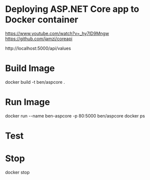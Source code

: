 # Deploying ASP.NET Core app to Docker container
https://www.youtube.com/watch?v=_hy7lD9Mngw
https://github.com/jamzi/coreapi

http://localhost:5000/api/values


# Build Image
docker build -t ben/aspcore .

# Run Image
docker run --name ben-aspcore -p 80:5000 ben/aspcore
docker ps

# Test


# Stop
docker stop <contianer id>